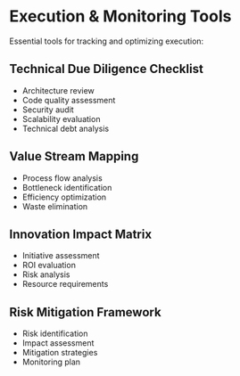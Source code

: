 # Execution & Monitoring Tools

Essential tools for tracking and optimizing execution:

## Technical Due Diligence Checklist
- Architecture review
- Code quality assessment
- Security audit
- Scalability evaluation
- Technical debt analysis

## Value Stream Mapping
- Process flow analysis
- Bottleneck identification
- Efficiency optimization
- Waste elimination

## Innovation Impact Matrix
- Initiative assessment
- ROI evaluation
- Risk analysis
- Resource requirements

## Risk Mitigation Framework
- Risk identification
- Impact assessment
- Mitigation strategies
- Monitoring plan
